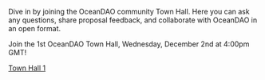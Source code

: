 
Dive in by joining the OceanDAO community Town Hall. Here you can ask any questions, share proposal feedback, and collaborate with OceanDAO in an open format.

Join the 1st OceanDAO Town Hall, Wednesday, December 2nd at 4:00pm GMT!

[Town Hall 1](Town-Hall-1)
